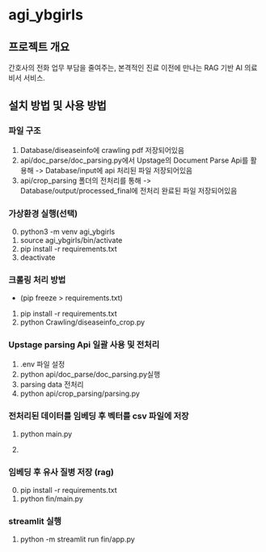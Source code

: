 # agi_ybgirls
## 프로젝트 개요
간호사의 전화 업무 부담을 줄여주는, 본격적인 진료 이전에 만나는 RAG 기반 AI 의료 비서 서비스. 

## 설치 방법 및 사용 방법

### 파일 구조
1. Database/diseaseinfo에 crawling pdf 저장되어있음
2. api/doc_parse/doc_parsing.py에서 Upstage의 Document Parse Api를 활용해 -> Database/input에 api 처리된 파일 저장되어있음
3. api/crop_parsing 폴더의 전처리를 통해 -> Database/output/processed_final에 전처리 완료된 파일 저장되어있음

### 가상환경 실행(선택)
0. python3 -m venv agi_ybgirls
1. source agi_ybgirls/bin/activate
2. pip install -r requirements.txt
3. deactivate

### 크롤링 처리 방법
- (pip freeze > requirements.txt)
1. pip install -r requirements.txt
2. python Crawling/diseaseinfo_crop.py

### Upstage parsing Api 일괄 사용 및 전처리
1. .env 파일 설정
2. python api/doc_parse/doc_parsing.py실행
3. parsing data 전처리
4. python api/crop_parsing/parsing.py

### 전처리된 데이터를 임베딩 후 벡터를 csv 파일에 저장
1. python main.py

2. 

### 임베딩 후 유사 질병 저장 (rag)
0. pip install -r requirements.txt
1. python fin/main.py

### streamlit 실행
1. python -m streamlit run fin/app.py
